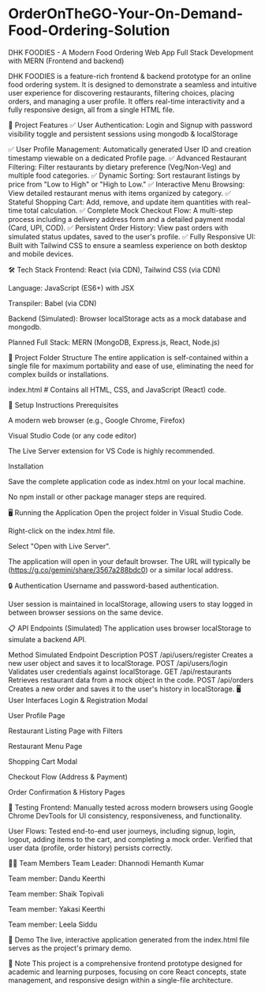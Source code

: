 # OrderOnTheGO-Your-On-Demand-Food-Ordering-Solution

DHK FOODIES - A Modern Food Ordering Web App Full Stack Development with MERN (Frontend and backend)

DHK FOODIES is a feature-rich frontend & backend prototype for an online food ordering system. It is designed to demonstrate a seamless and intuitive user experience for discovering restaurants, filtering choices, placing orders, and managing a user profile. It offers real-time interactivity and a fully responsive design, all from a single HTML file.

📂 Project Features ✅ User Authentication: Login and Signup with password visibility toggle and persistent sessions using mongodb & localStorage

✅ User Profile Management: Automatically generated User ID and creation timestamp viewable on a dedicated Profile page. ✅ Advanced Restaurant Filtering: Filter restaurants by dietary preference (Veg/Non-Veg) and multiple food categories. ✅ Dynamic Sorting: Sort restaurant listings by price from "Low to High" or "High to Low." ✅ Interactive Menu Browsing: View detailed restaurant menus with items organized by category. ✅ Stateful Shopping Cart: Add, remove, and update item quantities with real-time total calculation. ✅ Complete Mock Checkout Flow: A multi-step process including a delivery address form and a detailed payment modal (Card, UPI, COD). ✅ Persistent Order History: View past orders with simulated status updates, saved to the user's profile. ✅ Fully Responsive UI: Built with Tailwind CSS to ensure a seamless experience on both desktop and mobile devices.

🛠 Tech Stack Frontend: React (via CDN), Tailwind CSS (via CDN)

Language: JavaScript (ES6+) with JSX

Transpiler: Babel (via CDN)

Backend (Simulated): Browser localStorage acts as a mock database and mongodb.

Planned Full Stack: MERN (MongoDB, Express.js, React, Node.js)

📁 Project Folder Structure The entire application is self-contained within a single file for maximum portability and ease of use, eliminating the need for complex builds or installations.

index.html # Contains all HTML, CSS, and JavaScript (React) code.

🚀 Setup Instructions Prerequisites

A modern web browser (e.g., Google Chrome, Firefox)

Visual Studio Code (or any code editor)

The Live Server extension for VS Code is highly recommended.

Installation

Save the complete application code as index.html on your local machine.

No npm install or other package manager steps are required.

🖥 Running the Application Open the project folder in Visual Studio Code.

Right-click on the index.html file.

Select "Open with Live Server".

The application will open in your default browser. The URL will typically be (https://g.co/gemini/share/3567a288bdc0) or a similar local address.

🔒 Authentication Username and password-based authentication.

User session is maintained in localStorage, allowing users to stay logged in between browser sessions on the same device.

📋 API Endpoints (Simulated) The application uses browser localStorage to simulate a backend API.

Method	Simulated Endpoint	Description
POST	/api/users/register	Creates a new user object and saves it to localStorage.
POST	/api/users/login	Validates user credentials against localStorage.
GET	/api/restaurants	Retrieves restaurant data from a mock object in the code.
POST	/api/orders	Creates a new order and saves it to the user's history in localStorage.
🖥 User Interfaces Login & Registration Modal

User Profile Page

Restaurant Listing Page with Filters

Restaurant Menu Page

Shopping Cart Modal

Checkout Flow (Address & Payment)

Order Confirmation & History Pages

🧪 Testing Frontend: Manually tested across modern browsers using Google Chrome DevTools for UI consistency, responsiveness, and functionality.

User Flows: Tested end-to-end user journeys, including signup, login, logout, adding items to the cart, and completing a mock order. Verified that user data (profile, order history) persists correctly.

👨‍💻 Team Members Team Leader: Dhannodi Hemanth Kumar

Team member: Dandu Keerthi

Team member: Shaik Topivali

Team member: Yakasi Keerthi

Team member: Leela Siddu

🎥 Demo The live, interactive application generated from the index.html file serves as the project's primary demo.

📌 Note This project is a comprehensive frontend prototype designed for academic and learning purposes, focusing on core React concepts, state management, and responsive design within a single-file architecture.
